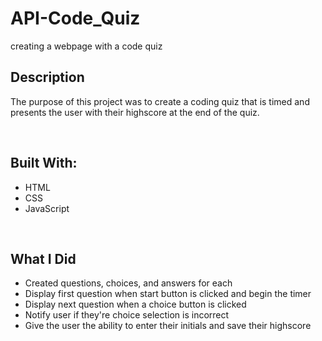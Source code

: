 # API-Code_Quiz

creating a webpage with a code quiz

## **Description**

The purpose of this project was to create a coding quiz that is timed and presents the user with their highscore at the end of the quiz.

<br/>

## **Built With:**

- HTML
- CSS
- JavaScript

<br/>

## **What I Did**

- Created questions, choices, and answers for each
- Display first question when start button is clicked and begin the timer
- Display next question when a choice button is clicked
- Notify user if they're choice selection is incorrect
- Give the user the ability to enter their initials and save their highscore
